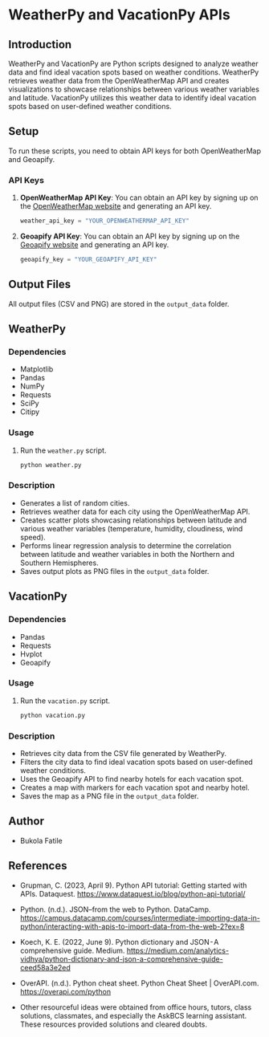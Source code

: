 # WeatherPy and VacationPy APIs

## Introduction
WeatherPy and VacationPy are Python scripts designed to analyze weather data and find ideal vacation spots based on weather conditions. WeatherPy retrieves weather data from the OpenWeatherMap API and creates visualizations to showcase relationships between various weather variables and latitude. VacationPy utilizes this weather data to identify ideal vacation spots based on user-defined weather conditions.

## Setup
To run these scripts, you need to obtain API keys for both OpenWeatherMap and Geoapify.

### API Keys
1. **OpenWeatherMap API Key**: You can obtain an API key by signing up on the [OpenWeatherMap website](https://openweathermap.org/api) and generating an API key.
    ```python
    weather_api_key = "YOUR_OPENWEATHERMAP_API_KEY"
    ```

2. **Geoapify API Key**: You can obtain an API key by signing up on the [Geoapify website](https://www.geoapify.com/) and generating an API key.
    ```python
    geoapify_key = "YOUR_GEOAPIFY_API_KEY"
    ```

## Output Files
All output files (CSV and PNG) are stored in the `output_data` folder.

## WeatherPy
### Dependencies
- Matplotlib
- Pandas
- NumPy
- Requests
- SciPy
- Citipy

### Usage
1. Run the `weather.py` script.
    ```bash
    python weather.py
    ```

### Description
- Generates a list of random cities.
- Retrieves weather data for each city using the OpenWeatherMap API.
- Creates scatter plots showcasing relationships between latitude and various weather variables (temperature, humidity, cloudiness, wind speed).
- Performs linear regression analysis to determine the correlation between latitude and weather variables in both the Northern and Southern Hemispheres.
- Saves output plots as PNG files in the `output_data` folder.

## VacationPy
### Dependencies
- Pandas
- Requests
- Hvplot
- Geoapify

### Usage
1. Run the `vacation.py` script.
    ```bash
    python vacation.py
    ```

### Description
- Retrieves city data from the CSV file generated by WeatherPy.
- Filters the city data to find ideal vacation spots based on user-defined weather conditions.
- Uses the Geoapify API to find nearby hotels for each vacation spot.
- Creates a map with markers for each vacation spot and nearby hotel.
- Saves the map as a PNG file in the `output_data` folder.

## Author
- Bukola Fatile



## References

- Grupman, C. (2023, April 9). Python API tutorial: Getting started with APIs. Dataquest. https://www.dataquest.io/blog/python-api-tutorial/

- Python. (n.d.). JSON–from the web to Python. DataCamp. https://campus.datacamp.com/courses/intermediate-importing-data-in-python/interacting-with-apis-to-import-data-from-the-web-2?ex=8

- Koech, K. E. (2022, June 9). Python dictionary and JSON - A comprehensive guide. Medium. https://medium.com/analytics-vidhya/python-dictionary-and-json-a-comprehensive-guide-ceed58a3e2ed

- OverAPI. (n.d.). Python cheat sheet. Python Cheat Sheet | OverAPI.com. https://overapi.com/python

- Other resourceful ideas were obtained from office hours, tutors, class solutions, classmates, and especially the AskBCS learning assistant. These resources provided solutions and cleared doubts.
